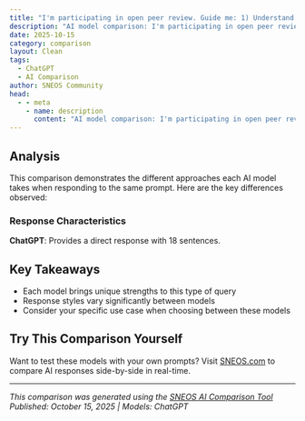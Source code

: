 ```yaml
---
title: "I'm participating in open peer review. Guide me: 1) Understand if reviews will be published with article"
description: "AI model comparison: I'm participating in open peer review. Guide me: 1) Understand if reviews will be published with art..."
date: 2025-10-15
category: comparison
layout: Clean
tags:
  - ChatGPT
  - AI Comparison
author: SNEOS Community
head:
  - - meta
    - name: description
      content: "AI model comparison: I'm participating in open peer review. Guide me: 1) Understand if reviews will be published with article..."
---
```


<ChatComparison
  title="I'm participating in open peer review. Guide me: 1) Understand if reviews will be published with article"
  prompt="I'm participating in open peer review. Guide me: 1) Understand if reviews will be published with article"
  :responses='{"ChatGPT": "In open peer review, the review process is more transparent compared to traditional peer review. Here are some key points to help you understand if reviews will be published with the article and what to expect:\n\n1. **Check the Journal\u0027s Policy**: Each journal has its own policy regarding open peer review. Some journals publish the reviews alongside the article, while others may publish them separately or not at all. Check the journal\u0027s website or guidelines to see their specific process for open peer review.\n\n2. **Author Consent**: In many cases, reviews are published with the author\u0027s consent. If you have agreed to participate in an open peer review, typically, you will be informed if your comments will be made public.\n\n3. **Anonymity**: Open peer review often differs from traditional blind reviews, where reviewers remain anonymous. In open peer review, your name is usually associated with your comments, which can encourage more constructive feedback.\n\n4. **Impact on Collaboration**: Understand that your reviews being public can affect your professional relationships, so maintain professionalism and constructive criticism in your feedback.\n\n5. **Publication of Reviews**: Look for specific terms like \u0022reviews published alongside papers\u0022 or \u0022reviews available upon article publication\u0022 in the journal\u0027s guidelines.\n\n6. **Timing**: Sometimes reviews are published after the article\u0027s acceptance, so consider the timing and context of your feedback.\n\nBy understanding these aspects, you\u0027ll be better prepared for your role in the open peer review process!"}' published-date="{DateTime.UtcNow:HH:mm}"
/>

## Analysis

This comparison demonstrates the different approaches each AI model takes when responding to the same prompt. Here are the key differences observed:

### Response Characteristics

**ChatGPT**: Provides a direct response with 18 sentences. 

## Key Takeaways

- Each model brings unique strengths to this type of query
- Response styles vary significantly between models
- Consider your specific use case when choosing between these models

## Try This Comparison Yourself

Want to test these models with your own prompts? Visit [SNEOS.com](https://sneos.com) to compare AI responses side-by-side in real-time.

---

*This comparison was generated using the [SNEOS AI Comparison Tool](https://sneos.com)*
*Published: October 15, 2025 | Models: ChatGPT*
